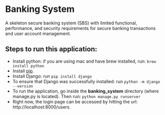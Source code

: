 # Banking System
A skeleton  secure  banking  system  (SBS) with  limited  functional, performance, and security requirements for secure banking transactions and user account management.

## Steps to run this application:
- Install python: if you are using mac and have brew installed, run: `brew install python`
- Install [pip](https://pip.pypa.io/en/stable/installing/).
- Install Django: run `pip install django`
- To ensure that Django was successfully installed: run `python -m django --version`
- To run the application, go inside the **banking_system** directory (where manage.py is located). Then run: `python manage.py runserver`
- Right now, the login page can be accessed by hitting the url: http://localhost:8000/users.
